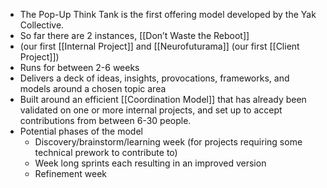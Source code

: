 - The Pop-Up Think Tank is the first offering model developed by the Yak Collective. 
- So far there are 2 instances, [[Don’t Waste the Reboot]] 
- (our first [[Internal Project]] and [[Neurofuturama]] (our first [[Client Project]])
- Runs for between 2-6 weeks
- Delivers a deck of ideas, insights, provocations, frameworks, and models around a chosen topic area
- Built around an efficient [[Coordination Model]] that has already been validated on one or more internal projects, and set up to accept contributions from between 6-30 people.
- Potential phases of the model
    - Discovery/brainstorm/learning week (for projects requiring some technical prework to contribute to)
    - Week long sprints each resulting in an improved version
    - Refinement week

